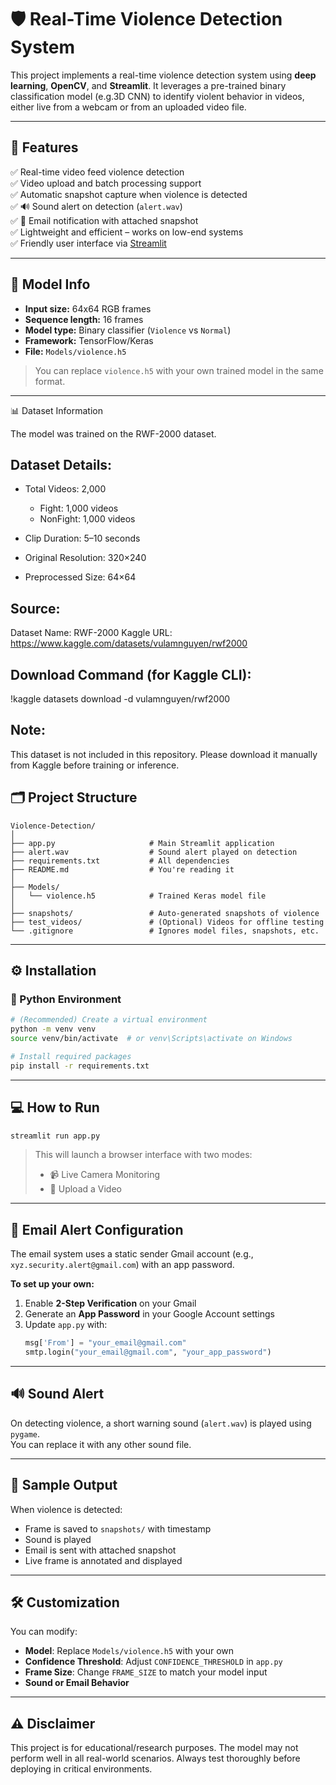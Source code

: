 # 🛡️ Real-Time Violence Detection System

This project implements a real-time violence detection system using **deep learning**, **OpenCV**, and **Streamlit**. It leverages a pre-trained binary classification model (e.g.3D CNN) to identify violent behavior in videos, either live from a webcam or from an uploaded video file.

---

## 🚀 Features

✅ Real-time video feed violence detection  
✅ Video upload and batch processing support  
✅ Automatic snapshot capture when violence is detected  
✅ 🔊 Sound alert on detection (`alert.wav`)  
✅ 📧 Email notification with attached snapshot  
✅ Lightweight and efficient – works on low-end systems  
✅ Friendly user interface via [Streamlit](https://streamlit.io/)

---

## 🧠 Model Info

- **Input size:** 64x64 RGB frames  
- **Sequence length:** 16 frames  
- **Model type:** Binary classifier (`Violence` vs `Normal`)  
- **Framework:** TensorFlow/Keras  
- **File:** `Models/violence.h5`

> You can replace `violence.h5` with your own trained model in the same format.

---
📊 Dataset Information

The model was trained on the RWF-2000 dataset.

Dataset Details:
----------------
- Total Videos: 2,000
  - Fight: 1,000 videos
  - NonFight: 1,000 videos

- Clip Duration: 5–10 seconds
- Original Resolution: 320×240
- Preprocessed Size: 64×64

Source:
-------
Dataset Name: RWF-2000
Kaggle URL: https://www.kaggle.com/datasets/vulamnguyen/rwf2000

Download Command (for Kaggle CLI):
-----------------------------------
!kaggle datasets download -d vulamnguyen/rwf2000

Note:
-----
This dataset is not included in this repository.
Please download it manually from Kaggle before training or inference.


## 🗂️ Project Structure

```
Violence-Detection/
│
├── app.py                     # Main Streamlit application
├── alert.wav                  # Sound alert played on detection
├── requirements.txt           # All dependencies
├── README.md                  # You're reading it
│
├── Models/
│   └── violence.h5            # Trained Keras model file
│
├── snapshots/                 # Auto-generated snapshots of violence
├── test_videos/               # (Optional) Videos for offline testing
└── .gitignore                 # Ignores model files, snapshots, etc.
```

---

## ⚙️ Installation

### 🐍 Python Environment

```bash
# (Recommended) Create a virtual environment
python -m venv venv
source venv/bin/activate  # or venv\Scripts\activate on Windows

# Install required packages
pip install -r requirements.txt
```

---

## 💻 How to Run

```bash
streamlit run app.py
```

> This will launch a browser interface with two modes:
> - 📹 Live Camera Monitoring
> - 📁 Upload a Video

---

## 📧 Email Alert Configuration

The email system uses a static sender Gmail account (e.g., `xyz.security.alert@gmail.com`) with an app password.

**To set up your own:**
1. Enable **2-Step Verification** on your Gmail
2. Generate an **App Password** in your Google Account settings
3. Update `app.py` with:
   ```python
   msg['From'] = "your_email@gmail.com"
   smtp.login("your_email@gmail.com", "your_app_password")
   ```

---

## 🔊 Sound Alert

On detecting violence, a short warning sound (`alert.wav`) is played using `pygame`.  
You can replace it with any other sound file.

---

## 🧪 Sample Output

When violence is detected:
- Frame is saved to `snapshots/` with timestamp
- Sound is played
- Email is sent with attached snapshot
- Live frame is annotated and displayed

---

## 🛠️ Customization

You can modify:
- **Model**: Replace `Models/violence.h5` with your own
- **Confidence Threshold**: Adjust `CONFIDENCE_THRESHOLD` in `app.py`
- **Frame Size**: Change `FRAME_SIZE` to match your model input
- **Sound or Email Behavior**

---

## ⚠️ Disclaimer

This project is for educational/research purposes. The model may not perform well in all real-world scenarios. Always test thoroughly before deploying in critical environments.


